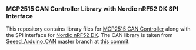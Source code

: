 ### MCP2515 CAN Controller Library with Nordic nRF52 DK SPI Interface

This repository contains library files for [MCP2515 CAN Controller](https://www.microchip.com/wwwproducts/en/en010406)
along with the SPI interface for [Nordic nRF52 DK](https://www.nordicsemi.com/Software-and-Tools/Development-Kits/nRF52-DK). The CAN library is taken from [Seeed_Arduino_CAN](https://github.com/Seeed-Studio/Seeed_Arduino_CAN) master branch at [this commit](https://github.com/Seeed-Studio/Seeed_Arduino_CAN/tree/ef053846591d4bc48aabd4ad82b301fa42d8f92c).
